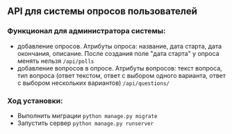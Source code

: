 ## API для системы опросов пользователей

### Функционал для администратора системы:
- добавление опросов. Атрибуты опроса: название, дата старта, дата окончания, описание. 
После создания поле "дата старта" у опроса менять нельзя `/api/polls`
- добавление вопросов в опросе. Атрибуты вопросов: текст вопроса, тип вопроса (ответ текстом, ответ с выбором одного варианта, ответ с выбором нескольких вариантов) `/api/questions/`

### Ход установки:
- Выполнить миграции `python manage.py migrate`
- Запустить сервер `python manage.py runserver`